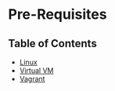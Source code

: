 # Pre-Requisites

## Table of Contents

- [Linux](docs/linux.md)
- [Virtual VM](docs/virtual-vm.md)
- [Vagrant](docs/vagrant.md)

